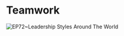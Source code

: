 # Teamwork

![EP72~Leadership Styles Around The World](https://ngte-superbed.oss-cn-beijing.aliyuncs.com/uPic/MuPVWmKpJsc0.webp)
